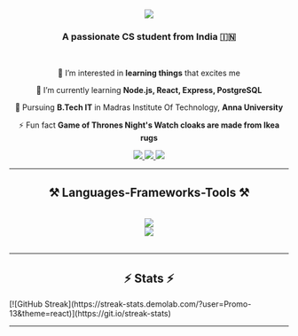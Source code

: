 

<h1 align="center">
    <img src="https://readme-typing-svg.herokuapp.com/?font=Righteous&size=35&center=true&vCenter=true&width=500&height=70&duration=4000&lines=Hi+There!+👋;+I'm+Promodh!;" />
</h1>

<h3 align="center">A passionate CS student from India 🇮🇳</h3>

<br/>

<div align="center">
 
 🔭 I’m interested in **learning things** that excites me
 
 🌱 I’m currently learning **Node.js, React, Express, PostgreSQL**

💬 Pursuing **B.Tech IT** in Madras Institute Of Technology, **Anna University**

⚡ Fun fact **Game of Thrones Night's Watch cloaks are made from Ikea rugs**

 </div>

 <div align="center"> 
  <a href="mailto:promodh2003@gmail.com">
    <img src="https://img.shields.io/badge/Gmail-333333?style=for-the-badge&logo=gmail&logoColor=red" />
  </a>
  <a href="https://linkedin.com/in/promodhrp" target="_blank">
    <img src="https://img.shields.io/badge/LinkedIn-0077B5?style=for-the-badge&logo=linkedin&logoColor=white" target="_blank" />
  </a>
  <a href="" target="_blank">
     <img src="https://img.shields.io/badge/Portfolio-FF5722?style=for-the-badge&logo=todoist&logoColor=white" target="_blank" /> <!-- sqlite, safari, google-chrome are other good icon options -->
  </a>
</div>

<hr/>

<h2 align="center">⚒️ Languages-Frameworks-Tools ⚒️</h2>
<br/>
<div align="center">
    <img src="https://skillicons.dev/icons?i=react,bootstrap,html,css,vscode,github,git,sublime,pycharm,clion" /><br>
    <img src="https://skillicons.dev/icons?i=nodejs,python,javascript,express,c,java,mysql,npm,cpp,postgresql,jquery,firebase" /><br>
</div>

<br/>
<hr/>

<h2 align="center">⚡ Stats ⚡</h2>
[![GitHub Streak](https://streak-stats.demolab.com/?user=Promo-13&theme=react)](https://git.io/streak-stats)


<hr/>
<!--
**Promo-13/Promo-13** is a ✨ _special_ ✨ repository because its `README.md` (this file) appears on your GitHub profile.

Here are some ideas to get you started:

- 🔭 I’m currently working on ...
- 🌱 I’m currently learning ...
- 👯 I’m looking to collaborate on ...
- 🤔 I’m looking for help with ...
- 💬 Ask me about ...
- 📫 How to reach me: ...
- 😄 Pronouns: ...
- ⚡ Fun fact: ...
-->
